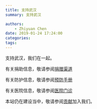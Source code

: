 ```yaml
---
title: 支持武汉
summary: 支持武汉

authors:
    - Zhiyuan Chen
date: 2019-01-24 17:24:00
categories: 
tags:
---
```



支持武汉，我们在一起。

有关捐助信息，敬请参阅[捐赠渠道](/donate)

有关防护信息，敬请参阅[预防手册](/protection)

有关医院信息，敬请参阅[医院门诊](/hospital)

本站仍在建设当中，敬请参阅[贡献](/contribution)加入我们。

